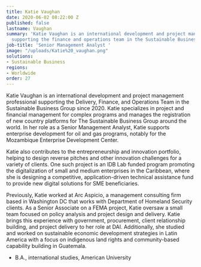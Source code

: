 ```yaml
---
title: Katie Vaughan
date: 2020-06-02 08:22:00 Z
published: false
lastname: Vaughan
summary: 'Katie Vaughan is an international development and project management professional
  supporting the finance and operations team in the Sustainable Business Group. '
job-title: 'Senior Management Analyst '
image: "/uploads/Katie%20_vaughan.png"
solutions:
- Sustainable Business
regions:
- Worldwide
order: 27
---
```


Katie Vaughan is an international development and project management professional supporting the Delivery, Finance, and Operations Team in the Sustainable Business Group since 2020. Katie specializes in project and financial management for complex programs and manages the registration of new country platforms for The Sustainable Business Group around the world. In her role as a Senior Management Analyst, Katie supports enterprise development for oil and gas programs, notably for the Mozambique Enterprise Development Center.
 
Katie also contributes to the entrepreneurship and innovation portfolio, helping to design reverse pitches and other innovation challenges for a variety of clients. One such project is an IDB Lab funded program promoting the digitalization of small and medium enterprises in the Caribbean, where she is designing a competitive, application-driven technical assistance fund to provide new digital solutions for SME beneficiaries.
 
Previously, Katie worked at Arc Aspicio, a management consulting firm based in Washington DC that works with Department of Homeland Security clients. As a Senior Associate on a FEMA project, Katie oversaw a small team focused on policy analysis and project design and delivery. Katie brings this experience with government, procurement, client relationship building, and project delivery to her role at DAI.  Additionally, she studied and worked on sustainable economic development strategies in Latin America with a focus on indigenous land rights and community-based capability building in Guatemala.
 

* B.A., international studies, American University 